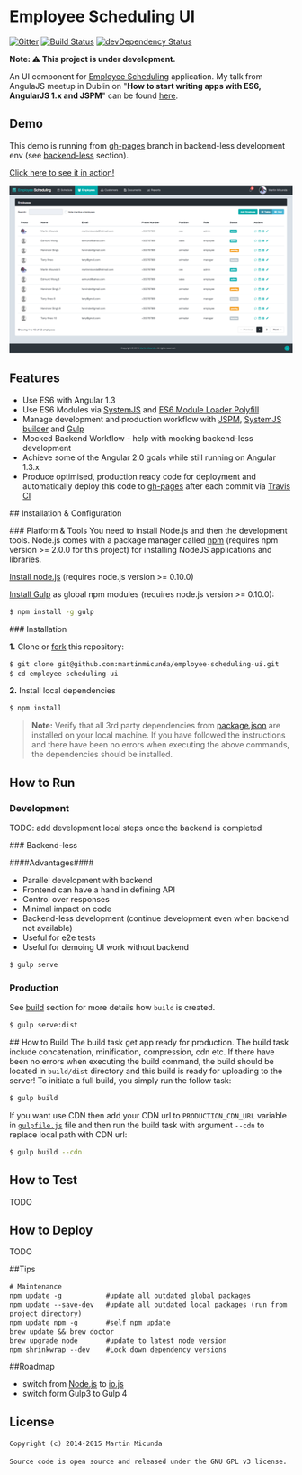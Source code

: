 Employee Scheduling UI
======================

[![Gitter](https://badges.gitter.im/Join%20Chat.svg)](https://gitter.im/martinmicunda/employee-scheduling-ui?utm_source=badge&utm_medium=badge&utm_campaign=pr-badge&utm_content=badge)
[![Build Status](https://secure.travis-ci.org/martinmicunda/employee-scheduling-ui.png)](http://travis-ci.org/martinmicunda/employee-scheduling-ui) [![devDependency Status](https://david-dm.org/martinmicunda/employee-scheduling-ui/dev-status.png)](https://david-dm.org/martinmicunda/employee-scheduling-ui#info=devDependencies) 

**Note: :warning: This project is under development.**

An UI component for [Employee Scheduling](https://github.com/martinmicunda/employee-scheduling) application. My talk from AngulaJS meetup in Dublin on "**How to start writing apps with ES6, AngularJS 1.x and JSPM**" can be found [here](http://martinmicunda.com/presentations/how-to-start-writing-apps-with-es6-angular-1x-and-jspm/how-to-start-writing-apps-with-es6-angular-1x-and-jspm.html#/).

## Demo
This demo is running from [gh-pages](https://github.com/martinmicunda/employee-scheduling-ui/tree/gh-pages) branch in backend-less development env (see [backend-less](#backend-less) section).

<a href="http://martinmicunda.github.io/employee-scheduling-ui/dist" target="_blank">Click here to see it in action!</a>

![Employee Scheduling screenshot](screenshot.png "Employee Scheduling screenshot")

## Features
  * Use ES6 with Angular 1.3
  * Use ES6 Modules via [SystemJS](https://github.com/systemjs/systemjs) and [ES6 Module Loader Polyfill](https://github.com/ModuleLoader/es6-module-loader)
  * Manage development and production workflow with [JSPM](http://jspm.io/), [SystemJS builder](https://github.com/systemjs/builder) and [Gulp](http://gulpjs.com/)
  * Mocked Backend Workflow - help with mocking backend-less development
  * Achieve some of the Angular 2.0 goals while still running on Angular 1.3.x
  * Produce optimised, production ready code for deployment and automatically deploy this code to [gh-pages](https://github.com/martinmicunda/employee-scheduling-ui/tree/gh-pages) after each commit via [Travis CI](https://travis-ci.org/martinmicunda/employee-scheduling-ui)

##<a name="installation-and-configuration"></a> Installation & Configuration

###<a name="platform-and-tools"></a> Platform & Tools
You need to install Node.js and then the development tools. Node.js comes with a package manager called [npm](http://npmjs.org) (requires npm version >= 2.0.0 for this project) for installing NodeJS applications and libraries.

[Install node.js](http://nodejs.org/download/) (requires node.js version >= 0.10.0)

[Install Gulp](http://gulpjs.com/) as global npm modules (requires node.js version >= 0.10.0):

```bash
$ npm install -g gulp
```
###<a name="installation"></a> Installation

**1.** Clone or [fork](https://github.com/martinmicunda/employee-scheduling-ui/fork) this repository:
```bash
$ git clone git@github.com:martinmicunda/employee-scheduling-ui.git 
$ cd employee-scheduling-ui
```

**2.** Install local dependencies
```bash
$ npm install
```
> **Note:** Verify that all 3rd party dependencies from [package.json](package.json) are installed on your local machine. If you have followed the instructions and there have been no errors when executing the above commands, the dependencies should be installed.
     
## How to Run
### Development
TODO: add development local steps once the backend is completed

###<a name="backend-less"></a> Backend-less

####Advantages####
  * Parallel development with backend
  * Frontend can have a hand in defining API
  * Control over responses
  * Minimal impact on code
  * Backend-less development (continue development even when backend not available)
  * Useful for e2e tests
  * Useful for demoing UI work without backend
  
```bash
$ gulp serve
```

### Production
See [build](#build) section for more details how `build` is created.
```bash
$ gulp serve:dist
```

##<a name="build"> How to Build
The build task get app ready for production. The build task include concatenation, minification, compression, cdn etc. If there have been no errors when executing the build command, the build should be located in `build/dist` directory and this build is ready for uploading to the server! To initiate a full build, you simply run the follow task:
```bash
$ gulp build
```

If you want use CDN then add your CDN url to `PRODUCTION_CDN_URL` variable in [`gulpfile.js`](gulpfile.js) file and then run the build task with argument `--cdn` to replace local path with CDN url: 
```bash
$ gulp build --cdn
```

## How to Test
TODO

## How to Deploy
TODO

##Tips
```
# Maintenance 
npm update -g           #update all outdated global packages
npm update --save-dev   #update all outdated local packages (run from project directory) 
npm update npm -g       #self npm update
brew update && brew doctor
brew upgrade node       #update to latest node version
npm shrinkwrap --dev    #Lock down dependency versions 
```

##Roadmap
* switch from [Node.js](http://nodejs.org/) to [io.js](https://iojs.org/)
* switch form Gulp3 to Gulp 4

## License

    Copyright (c) 2014-2015 Martin Micunda  

    Source code is open source and released under the GNU GPL v3 license.
